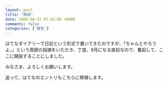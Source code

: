 ```yaml
---
layout: post
title: "開設"
date: 2009-08-31 07:42:00 +0900
comments: false
categories: ['報告']
---
```

はてなダイアリーで日記という形式で書いてきたのですが、「ちゃんとやろうよ。」という周囲の指摘をいただき、丁度、9月になる直前なので、奮起して、ここに開設することにしました。

みなさま、よろしくお願いします。

追って、はてなのエントリもこちらに移植します。

